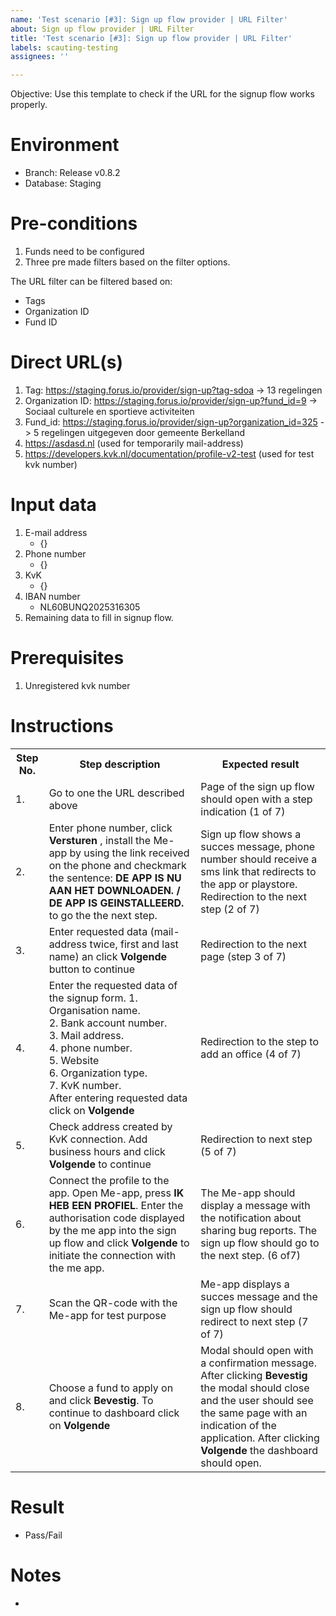 ```yaml
---
name: 'Test scenario [#3]: Sign up flow provider | URL Filter'
about: Sign up flow provider | URL Filter
title: 'Test scenario [#3]: Sign up flow provider | URL Filter'
labels: scauting-testing
assignees: ''

---
```


Objective: Use this template to check if the URL for the signup flow works properly.

# Environment

* Branch: Release v0.8.2
* Database: Staging

# Pre-conditions

1. Funds need to be configured
2. Three pre made filters based on the filter options.

The URL filter can be filtered based on:
- Tags
- Organization ID
- Fund ID

# Direct URL(s)
1. Tag: https://staging.forus.io/provider/sign-up?tag-sdoa 
-> 13 regelingen
2. Organization ID: https://staging.forus.io/provider/sign-up?fund_id=9 
-> Sociaal culturele en sportieve activiteiten
3. Fund_id: https://staging.forus.io/provider/sign-up?organization_id=325 
-> 5 regelingen uitgegeven door gemeente Berkelland
4. https://asdasd.nl (used for temporarily mail-address)
5. https://developers.kvk.nl/documentation/profile-v2-test (used for test kvk number)

# Input data

1. E-mail address
    * {}
2. Phone number
    * {}
3. KvK
    * {}
4. IBAN number 
    * NL60BUNQ2025316305
5. Remaining data to fill in signup flow.

# Prerequisites

1. Unregistered kvk number

# Instructions

<table>
<tr><th>Step No.</th><th>Step description</th><th>Expected result</th></tr>
<tr><td>1.</td><td>Go to one the URL described above</td><td>Page of the sign up flow should open with a step indication (1 of 7)</td></tr>
<tr><td>2.</td><td>Enter phone number, click <b>Versturen</b> , install the Me-app by using the link received on the phone and checkmark the sentence: 
<b>DE APP IS NU AAN HET DOWNLOADEN. / DE APP IS GEINSTALLEERD.</b> to go the the next step.</td><td>Sign up flow shows a succes message, phone number should receive a sms link that redirects to the app or playstore. Redirection to the next step (2 of 7) </td></tr>
<tr><td>3.</td><td>Enter requested data (mail-address twice, first and last name) an click <b>Volgende</b> button to continue</td><td>Redirection to the next page (step 3 of 7)</td></tr>
<tr><td>4.</td><td>Enter the requested data of the signup form. 1. Organisation name.<br> 2. Bank account number.<br> 3. Mail address.<br> 4. phone number.<br> 5. Website <br> 6. Organization type. <br> 7. KvK number.<br> After entering requested data click on <b>Volgende</b></td><td>Redirection to the step to add an office (4 of 7)</td></tr>
<tr><td>5.</td><td>Check address created by KvK connection. Add business hours and click <b>Volgende</b> to continue</td><td>Redirection to next step (5 of 7)</td></tr>
<tr><td>6.</td><td>Connect the profile to the app. Open Me-app, press <b>IK HEB EEN PROFIEL</b>. Enter the authorisation code displayed by the me app into the sign up flow and click <b>Volgende</b> to initiate the connection with the me app. </td><td>The Me-app should display a message with the notification about sharing bug reports. The sign up flow should go to the next step. (6 of7)</td></tr>
<tr><td>7.</td><td>Scan the QR-code with the Me-app for test purpose</td><td>Me-app displays a succes message and the sign up flow should redirect to next step (7 of 7)</td></tr>
<tr><td>8.</td><td>Choose a fund to apply on and click <b>Bevestig</b>. To continue to dashboard click on <b>Volgende</b></td><td>Modal should open with a confirmation message. After clicking <b>Bevestig</b> the modal should close and the user should see the same page with an indication of the application. After clicking <b>Volgende</b> the dashboard should open.</td></tr>
</table>

# Result

* Pass/Fail


# Notes

*

